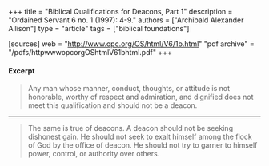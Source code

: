 +++
title = "Biblical Qualifications for Deacons, Part 1"
description = "Ordained Servant 6 no. 1 (1997): 4-9."
authors = ["Archibald Alexander Allison"]
type = "article"
tags = ["biblical foundations"]

[sources]
web = "http://www.opc.org/OS/html/V6/1b.html"
"pdf archive" = "/pdfs/httpwwwopcorgOShtmlV61bhtml.pdf"
+++

#### Excerpt

> Any man whose manner, conduct, thoughts, or attitude is not honorable, worthy of respect and admiration, and dignified does not meet this qualification and should not be a deacon.

------

> The same is true of deacons. A deacon should not be seeking
dishonest gain. He should not seek to exalt himself among the flock of God by the office of deacon. He should not try to garner to himself power, control, or authority over others.